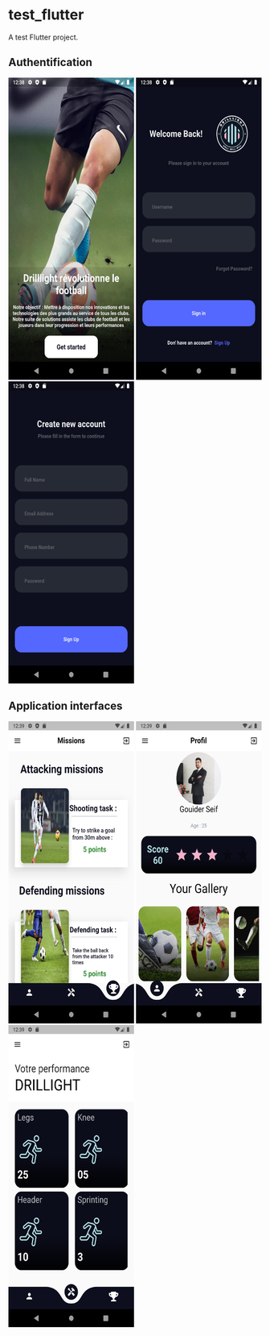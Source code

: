 # test_flutter

A test Flutter project.




## Authentification


<img src = "./assets/images/splash.png" width=250 height=600> <img src = "./assets/images/login.png" width=250 height=600><img src = "./assets/images/sign up.png" width=250 height=600>



## Application interfaces


<img src = "./assets/images/missions.png" width=250 height=600> <img src = "./assets/images/profil.png" width=250 height=600><img src = "./assets/images/performance.png" width=250 height=600>




